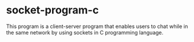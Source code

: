# socket-program-c
This program is a client-server program that enables users to chat while in the same network by using sockets in C programming language.
